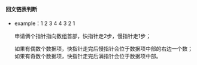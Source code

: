 #### 回文链表判断

- example：1 2 3 4 4 3 2 1

  申请俩个指针指向数组首部，快指针走2步，慢指针走1步；

  如果有偶数个数据项，快指针走完后慢指针会位于数据项中部的右边一个数；如果有奇数个数据项，快指针走完后满指针会位于数据项中部。


